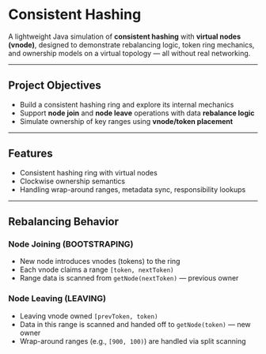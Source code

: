# Consistent Hashing

A lightweight Java simulation of **consistent hashing** with **virtual nodes (vnode)**, designed to demonstrate rebalancing logic, token ring mechanics, and ownership models on a virtual topology — all without real networking.

---

## Project Objectives

- Build a consistent hashing ring and explore its internal mechanics
- Support **node join** and **node leave** operations with data **rebalance logic**
- Simulate ownership of key ranges using **vnode/token placement**

---

## Features

- Consistent hashing ring with virtual nodes
- Clockwise ownership semantics
- Handling wrap-around ranges, metadata sync, responsibility lookups

---

## Rebalancing Behavior

### Node Joining (BOOTSTRAPING)
- New node introduces vnodes (tokens) to the ring
- Each vnode claims a range `[token, nextToken)`
- Range data is scanned from `getNode(nextToken)` — previous owner

### Node Leaving (LEAVING)
- Leaving vnode owned `[prevToken, token)`
- Data in this range is scanned and handed off to `getNode(token)` — new owner
- Wrap-around ranges (e.g., `[900, 100)`) are handled via split scanning

